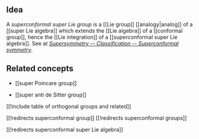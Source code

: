 
## Idea

A _superconformal super Lie group_ is a [[Lie group]] [[analogy|analog]] of a [[super Lie algebra]] which extends the [[Lie algebra]] of a [[conformal group]], hence the [[Lie integration]] of a [[superconformal super Lie algebra]]. See at _[Supersymmetry -- Classification -- Superconformal symmetry](supersymmetry#ClassificationSuperconformal)_.

## Related concepts

* [[super Poincare group]]

* [[super anti de Sitter group]]

[[!include table of orthogonal groups and related]]

[[!redirects superconformal group]]
[[!redirects superconformal groups]]


[[!redirects superconformal super Lie algebra]]